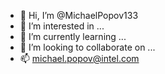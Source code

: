 - 👋 Hi, I’m @MichaelPopov133
- 👀 I’m interested in ...
- 🌱 I’m currently learning ...
- 💞️ I’m looking to collaborate on ...
- 📫 michael.popov@intel.com

<!---
MichaelPopov133/MichaelPopov133 is a ✨ special ✨ repository because its `README.md` (this file) appears on your GitHub profile.
You can click the Preview link to take a look at your changes.
--->

